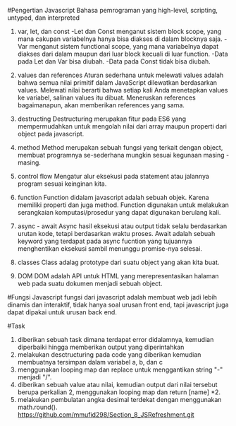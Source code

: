 #Pengertian Javascript
Bahasa pemrograman yang high-level, scripting, untyped, dan interpreted

1) var, let, dan const
-Let dan Const menganut sistem block scope, yang mana cakupan variabelnya hanya bisa diakses di dalam blocknya saja.
-Var menganut sistem functional scope, yang mana variabelnya dapat diakses dari dalam maupun dari luar block kecuali di luar function.
-Data pada Let dan Var bisa diubah.
-Data pada Const tidak bisa diubah.

2) values dan references
Aturan sederhana untuk melewati values adalah bahwa semua nilai primitif dalam JavaScript dilewatkan berdasarkan values. Melewati nilai berarti bahwa setiap kali Anda menetapkan values ke variabel, salinan values itu dibuat. Meneruskan references bagaimanapun, akan memberikan references yang sama. 

3) destructing
Destructuring merupakan fitur pada ES6 yang mempermudahkan untuk mengolah nilai dari array maupun properti dari object pada javascript.

4) method
Method merupakan sebuah fungsi yang terkait dengan object, membuat programnya se-sederhana mungkin sesuai kegunaan masing - masing.

5) control flow
Mengatur alur eksekusi pada statement atau jalannya program sesuai keinginan kita.

6) function
Function didalam javascript adalah sebuah objek. Karena memiliki properti dan juga method. Function digunakan untuk melakukan serangkaian komputasi/prosedur yang dapat digunakan berulang kali.

7) async - await
Async hasil eksekusi atau output tidak selalu berdasarkan urutan kode, tetapi berdasarkan waktu proses. Await adalah sebuah keyword yang terdapat pada async fucntion yang tujuannya menghentikan eksekusi sambil menunggu promise-nya selesai.

8) classes
Class adalag prototype dari suatu object yang akan kita buat.

9) DOM
DOM adalah API untuk HTML yang merepresentasikan halaman web pada suatu dokumen menjadi sebuah object.


#Fungsi Javascript
fungsi dari javascript adalah membuat web jadi lebih dinamis dan interaktif, tidak hanya soal urusan front end, tapi javascript juga dapat dipakai untuk urusan back end.

#Task
1) diberikan sebuah task dimana terdapat error didalamnya, kemudian diperbaiki hingga memberikan output yang diperintahkan
2) melakukan desctructuring pada code yang diberikan kemudian membuatnya tersimpan dalam variabel a, b, dan c
3) menggunakan looping map dan replace untuk menggantikan string "-" menjadi "/".
4) diberikan sebuah value atau nilai, kemudian output dari nilai tersebut berupa perkalian 2, menggunakan looping map dan return [name] *2.
5) melakukan pembulatan angka desimal terdekat dengan menggunakan math.round().
https://github.com/mmufid298/Section_8_JSRefreshment.git
